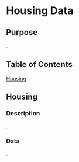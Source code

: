 # Housing Data

## Purpose
.

## Table of Contents

[Housing](#housing)

## Housing

### Description
.

### Data
.
